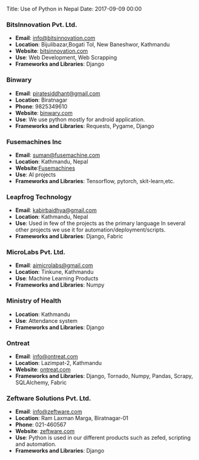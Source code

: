 Title: Use of Python in Nepal
Date: 2017-09-09 00:00


### BitsInnovation Pvt. Ltd.     
- **Email**: info@bitsinnovation.com  
- **Location**: Bijulibazar,Bogati Tol,  New Baneshwor, Kathmandu  
- **Website**: [bitsinnovation.com](http://www.bitsinnovation.com)
- **Use**: Web Development, Web Scrapping  
-  **Frameworks and Libraries**: Django  

### Binwary
- **Email**: piratesiddhant@gmail.com  
- **Location**: Biratnagar  
- **Phone**: 9825349610
- **Website**: [binwary.com](http://www.binwary.com)
- **Use**: We use python mostly for android application.  
-  **Frameworks and Libraries**:
Requests, Pygame, Django

### Fusemachines Inc
- **Email**: suman@fusemachine.com
- **Location**: Kathmandu, Nepal
- **Website**:[Fusemachines](http://fusemachines.com)
- **Use**: AI projects
- **Frameworks and Libraries**: Tensorflow, pytorch, skit-learn,etc.


### Leapfrog Technology       
- **Email**: kabirbaidhya@gmail.com  
- **Location**: Kathmandu, Nepal  
- **Use**: Used in few of the projects as the primary language In several other projects we use it for automation/deployment/scripts.  
-  **Frameworks and Libraries**: Django, Fabric 

### MicroLabs Pvt. Ltd.
- **Email**: aimicrolabs@gmail.com
- **Location**: Tinkune, Kathmandu  
- **Use**: Machine Learning Products  
-  **Frameworks and Libraries**: Numpy   

### Ministry of Health  
- **Location**: Kathmandu  
- **Use**: Attendance system  
-  **Frameworks and Libraries**: Django  

### Ontreat  
- **Email**: info@ontreat.com  
- **Location**: Lazimpat-2, Kathmandu  
- **Website**: [ontreat.com](http://ontreat.com)
-  **Frameworks and Libraries**: Django, Tornado, Numpy, Pandas, Scrapy, SQLAlchemy, Fabric

### Zeftware Solutions Pvt. Ltd.  
- **Email**: info@zeftware.com  
- **Location**: Ram Laxman Marga, Biratnagar-01  
- **Phone**: 021-460567  
- **Website**: [zeftware.com](http://zeftware.com)
- **Use**: Python is used in our different products such as zefed, scripting and automation.
-  **Frameworks and Libraries**: Django  
